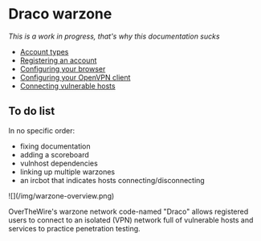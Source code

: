 Draco warzone
=============

<div class="row">
<div class="col-md-5">

*This is a work in progress, that's why this documentation sucks*

* [Account types](/#/help/account)
* [Registering an account](/#/help/register)
* [Configuring your browser](/#/help/configure-browser)
* [Configuring your OpenVPN client](/#/help/configure-openvpn)
* [Connecting vulnerable hosts](/#/help/connecting-vulnhosts)

To do list
----------

In no specific order:

- fixing documentation
- adding a scoreboard
- vulnhost dependencies
- linking up multiple warzones
- an ircbot that indicates hosts connecting/disconnecting
</div>
<div class="col-md-5 autoSizeImage warzoneMargin10px warzoneRoundCorners3px warzoneBackgroundWhite50">
![](/img/warzone-overview.png)

OverTheWire's warzone network code-named "Draco" allows registered users to connect
to an isolated (VPN) network full of vulnerable hosts and services to practice penetration
testing.
</div>
